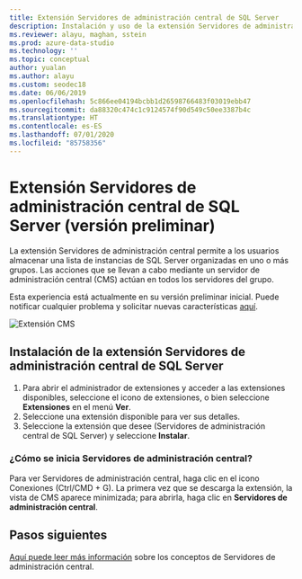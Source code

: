 ```yaml
---
title: Extensión Servidores de administración central de SQL Server
description: Instalación y uso de la extensión Servidores de administración central de SQL Server (versión preliminar) para Azure Data Studio
ms.reviewer: alayu, maghan, sstein
ms.prod: azure-data-studio
ms.technology: ''
ms.topic: conceptual
author: yualan
ms.author: alayu
ms.custom: seodec18
ms.date: 06/06/2019
ms.openlocfilehash: 5c866ee04194bcbb1d26598766483f03019ebb47
ms.sourcegitcommit: da88320c474c1c9124574f90d549c50ee3387b4c
ms.translationtype: HT
ms.contentlocale: es-ES
ms.lasthandoff: 07/01/2020
ms.locfileid: "85758356"
---
```

# <a name="sql-server-central-management-servers-extension-preview"></a>Extensión Servidores de administración central de SQL Server (versión preliminar)

La extensión Servidores de administración central permite a los usuarios almacenar una lista de instancias de SQL Server organizadas en uno o más grupos. Las acciones que se llevan a cabo mediante un servidor de administración central (CMS) actúan en todos los servidores del grupo.

Esta experiencia está actualmente en su versión preliminar inicial. Puede notificar cualquier problema y solicitar nuevas características [aquí](https://github.com/microsoft/azuredatastudio/issues).

![Extensión CMS](media/sql-server-cms-extension/cms-list.png)

## <a name="install-the-sql-server-central-management-servers-extension"></a>Instalación de la extensión Servidores de administración central de SQL Server

1. Para abrir el administrador de extensiones y acceder a las extensiones disponibles, seleccione el icono de extensiones, o bien seleccione **Extensiones** en el menú **Ver**.
2. Seleccione una extensión disponible para ver sus detalles.
1. Seleccione la extensión que desee (Servidores de administración central de SQL Server) y seleccione **Instalar**.

### <a name="how-do-i-start-central-management-servers"></a>¿Cómo se inicia Servidores de administración central?
 Para ver Servidores de administración central, haga clic en el icono Conexiones (Ctrl/CMD + G). La primera vez que se descarga la extensión, la vista de CMS aparece minimizada; para abrirla, haga clic en **Servidores de administración central**.

## <a name="next-steps"></a>Pasos siguientes
[Aquí puede leer más información](https://docs.microsoft.com/sql/ssms/register-servers/create-a-central-management-server-and-server-group) sobre los conceptos de Servidores de administración central.



